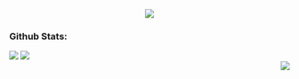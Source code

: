 <div align="center">
  <img src="https://github.com/user-attachments/assets/55858ef1-7e73-4b51-9117-5061fd0dc5fc">
</div>

<h3>Github Stats:</h3>

<picture>
  <source
    align="center"
    srcset="https://github-readme-stats.vercel.app/api?username=adariya0&show_icons=true&theme=dark"
    media="(prefers-color-scheme: dark)"
  />
  <source
    align="center"
    srcset="https://github-readme-stats.vercel.app/api?username=adariya0&show_icons=true"
    media="(prefers-color-scheme: light), (prefers-color-scheme: no-preference)"
  />
  <img src="https://github-readme-stats.vercel.app/api?username=adariya0&show_icons=true" />
</picture>

<picture>
  <source
    align="center"
    srcset="https://github-readme-stats.vercel.app/api/top-langs/?username=adariya0&show_icons=true"
    media="(prefers-color-scheme: dark)"
  />
  <source
    align="center"
    srcset="https://github-readme-stats.vercel.app/api/top-langs/?username=adariya0&show_icons=true"
    media="(prefers-color-scheme: light), (prefers-color-scheme: no-preference)"
  />
  <img src="https://github-readme-stats.vercel.app/api/top-langs/?username=adariya0&show_icons=true" />
</picture>

<br>

<img align="right" src="https://komarev.com/ghpvc/?username=adariya0&style=for-the-badge" />
